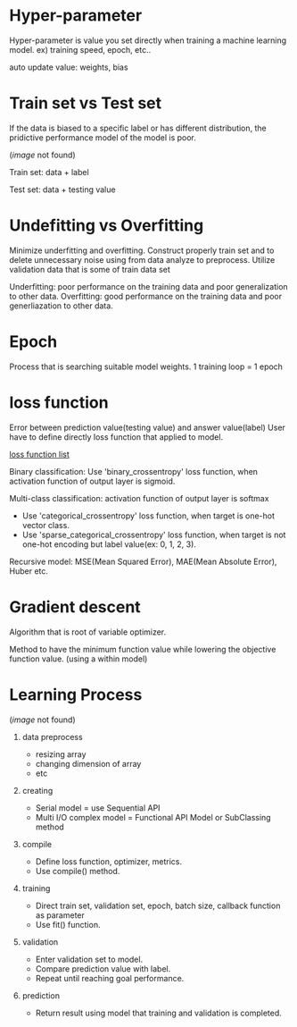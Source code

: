 # Hyper-parameter

Hyper-parameter is value you set directly when training a machine learning model.
ex) training speed, epoch, etc..

auto update value: weights, bias

# Train set vs Test set

If the data is biased to a specific label or has different distribution,
the pridictive performance model of the model is poor.

(_image_ not found)

Train set: data + label 

Test set: data + testing value 

# Undefitting vs Overfitting

Minimize underfitting and overfitting.
Construct properly train set and to delete unnecessary noise using from data analyze to preprocess.
Utilize validation data that is some of train data set

Underfitting: poor performance on the training data and poor generalization to other data.
Overfitting: good performance on the training data and poor generliazation to other data.

# Epoch

Process that is searching suitable model weights.
1 training loop = 1 epoch

# loss function

Error between prediction value(testing value) and answer value(label)
User have to define directly loss function that applied to model.

[loss function list](https://www.tensorflow.org/api_docs/python/tf/keras/losses)

Binary classification: Use 'binary_crossentropy' loss function, when activation function of output layer is sigmoid.

Multi-class classification: activation function of output layer is softmax
  - Use 'categorical_crossentropy' loss function, when target is one-hot vector class.
  - Use 'sparse_categorical_crossentropy' loss function, when target is not one-hot encoding but label value(ex: 0, 1, 2, 3).

Recursive model: MSE(Mean Squared Error), MAE(Mean Absolute Error), Huber etc.

# Gradient descent

Algorithm that is root of variable optimizer.

Method to have the minimum function value while lowering the objective function value.
(using a within model)

# Learning Process

(_image_ not found)

1. data preprocess     
    - resizing array
    - changing dimension of array
    - etc

2. creating    
    - Serial model = use Sequential API
    - Multi I/O complex model = Functional API Model or SubClassing method

3. compile    
    - Define loss function, optimizer, metrics.
    - Use compile() method.

4. training    
    - Direct train set, validation set, epoch, batch size, callback function as parameter
    - Use fit() function.

5. validation    
    - Enter validation set to model.
    - Compare prediction value with label.
    - Repeat until reaching goal performance.

6. prediction    
    - Return result using model that training and validation is completed.
